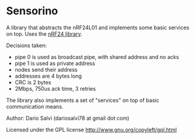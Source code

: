 Sensorino
=========

A library that abstracts the nRF24L01 and implements some basic services on top.
Uses the [nRF24 library](https://github.com/dariosalvi78/nRF24).

Decisions taken:
- pipe 0 is used as broadcast pipe, with shared address and no acks
- pipe 1 is used as private address
- nodes send their address
- addresses are 4 bytes long
- CRC is 2 bytes
- 2Mbps, 750us ack time, 3 retries

The library also implements a set of "services" on top of basic communication means.

Author: Dario Salvi (dariosalvi78 at gmail dot com)

Licensed under the GPL license http://www.gnu.org/copyleft/gpl.html